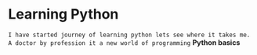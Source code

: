 # Learning Python
`I have started journey of learning python lets see where it takes me. A doctor by profession it a new world of programming`
**Python basics**
